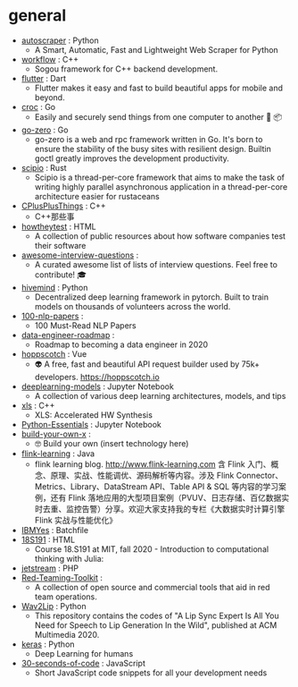 # general
- [autoscraper](https://github.com/alirezamika/autoscraper) : Python
  - A Smart, Automatic, Fast and Lightweight Web Scraper for Python
- [workflow](https://github.com/sogou/workflow) : C++
  - Sogou framework for C++ backend development.
- [flutter](https://github.com/flutter/flutter) : Dart
  - Flutter makes it easy and fast to build beautiful apps for mobile and beyond.
- [croc](https://github.com/schollz/croc) : Go
  - Easily and securely send things from one computer to another 🐊 📦
- [go-zero](https://github.com/tal-tech/go-zero) : Go
  - go-zero is a web and rpc framework written in Go. It's born to ensure the stability of the busy sites with resilient design. Builtin goctl greatly improves the development productivity.
- [scipio](https://github.com/DataDog/scipio) : Rust
  - Scipio is a thread-per-core framework that aims to make the task of writing highly parallel asynchronous application in a thread-per-core architecture easier for rustaceans
- [CPlusPlusThings](https://github.com/Light-City/CPlusPlusThings) : C++
  - C++那些事
- [howtheytest](https://github.com/abhivaikar/howtheytest) : HTML
  - A collection of public resources about how software companies test their software
- [awesome-interview-questions](https://github.com/MaximAbramchuck/awesome-interview-questions) : 
  - A curated awesome list of lists of interview questions. Feel free to contribute! 🎓
- [hivemind](https://github.com/learning-at-home/hivemind) : Python
  - Decentralized deep learning framework in pytorch. Built to train models on thousands of volunteers across the world.
- [100-nlp-papers](https://github.com/mhagiwara/100-nlp-papers) : 
  - 100 Must-Read NLP Papers
- [data-engineer-roadmap](https://github.com/datastacktv/data-engineer-roadmap) : 
  - Roadmap to becoming a data engineer in 2020
- [hoppscotch](https://github.com/hoppscotch/hoppscotch) : Vue
  - 👽 A free, fast and beautiful API request builder used by 75k+ developers. https://hoppscotch.io
- [deeplearning-models](https://github.com/rasbt/deeplearning-models) : Jupyter Notebook
  - A collection of various deep learning architectures, models, and tips
- [xls](https://github.com/google/xls) : C++
  - XLS: Accelerated HW Synthesis
- [Python-Essentials](https://github.com/LetsUpgrade/Python-Essentials) : Jupyter Notebook
- [build-your-own-x](https://github.com/danistefanovic/build-your-own-x) : 
  - 🤓 Build your own (insert technology here)
- [flink-learning](https://github.com/zhisheng17/flink-learning) : Java
  - flink learning blog. http://www.flink-learning.com 含 Flink 入门、概念、原理、实战、性能调优、源码解析等内容。涉及 Flink Connector、Metrics、Library、DataStream API、Table API & SQL 等内容的学习案例，还有 Flink 落地应用的大型项目案例（PVUV、日志存储、百亿数据实时去重、监控告警）分享。欢迎大家支持我的专栏《大数据实时计算引擎 Flink 实战与性能优化》
- [IBMYes](https://github.com/CCChieh/IBMYes) : Batchfile
- [18S191](https://github.com/mitmath/18S191) : HTML
  - Course 18.S191 at MIT, fall 2020 - Introduction to computational thinking with Julia:
- [jetstream](https://github.com/laravel/jetstream) : PHP
- [Red-Teaming-Toolkit](https://github.com/infosecn1nja/Red-Teaming-Toolkit) : 
  - A collection of open source and commercial tools that aid in red team operations.
- [Wav2Lip](https://github.com/Rudrabha/Wav2Lip) : Python
  - This repository contains the codes of "A Lip Sync Expert Is All You Need for Speech to Lip Generation In the Wild", published at ACM Multimedia 2020.
- [keras](https://github.com/keras-team/keras) : Python
  - Deep Learning for humans
- [30-seconds-of-code](https://github.com/30-seconds/30-seconds-of-code) : JavaScript
  - Short JavaScript code snippets for all your development needs
